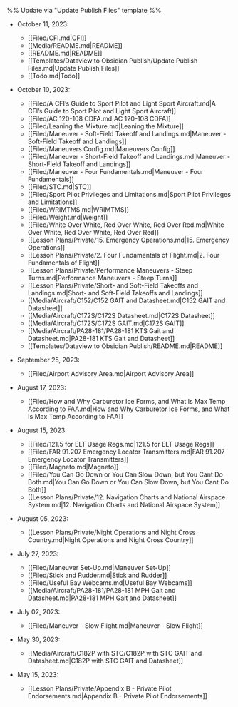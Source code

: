 %% Update via "Update Publish Files" template %% 

- October 11, 2023: 
    - [[Filed/CFI.md|CFI]]
    - [[Media/README.md|README]]
    - [[README.md|README]]
    - [[Templates/Dataview to Obsidian Publish/Update Publish Files.md|Update Publish Files]]
    - [[Todo.md|Todo]]

- October 10, 2023: 
    - [[Filed/A CFI’s Guide to Sport Pilot and Light Sport Aircraft.md|A CFI’s Guide to Sport Pilot and Light Sport Aircraft]]
    - [[Filed/AC 120-108 CDFA.md|AC 120-108 CDFA]]
    - [[Filed/Leaning the Mixture.md|Leaning the Mixture]]
    - [[Filed/Maneuver - Soft-Field Takeoff and Landings.md|Maneuver - Soft-Field Takeoff and Landings]]
    - [[Filed/Maneuvers Config.md|Maneuvers Config]]
    - [[Filed/Maneuver - Short-Field Takeoff and Landings.md|Maneuver - Short-Field Takeoff and Landings]]
    - [[Filed/Maneuver - Four Fundamentals.md|Maneuver - Four Fundamentals]]
    - [[Filed/STC.md|STC]]
    - [[Filed/Sport Pilot Privileges and Limitations.md|Sport Pilot Privileges and Limitations]]
    - [[Filed/WRIMTMS.md|WRIMTMS]]
    - [[Filed/Weight.md|Weight]]
    - [[Filed/White Over White, Red Over White, Red Over Red.md|White Over White, Red Over White, Red Over Red]]
    - [[Lesson Plans/Private/15. Emergency Operations.md|15. Emergency Operations]]
    - [[Lesson Plans/Private/2. Four Fundamentals of Flight.md|2. Four Fundamentals of Flight]]
    - [[Lesson Plans/Private/Performance Maneuvers - Steep Turns.md|Performance Maneuvers - Steep Turns]]
    - [[Lesson Plans/Private/Short- and Soft-Field Takeoffs and Landings.md|Short- and Soft-Field Takeoffs and Landings]]
    - [[Media/Aircraft/C152/C152 GAIT and Datasheet.md|C152 GAIT and Datasheet]]
    - [[Media/Aircraft/C172S/C172S Datasheet.md|C172S Datasheet]]
    - [[Media/Aircraft/C172S/C172S GAIT.md|C172S GAIT]]
    - [[Media/Aircraft/PA28-181/PA28-181 KTS Gait and Datasheet.md|PA28-181 KTS Gait and Datasheet]]
    - [[Templates/Dataview to Obsidian Publish/README.md|README]]

- September 25, 2023: 
    - [[Filed/Airport Advisory Area.md|Airport Advisory Area]]

- August 17, 2023: 
    - [[Filed/How and Why Carburetor Ice Forms, and What Is Max Temp According to FAA.md|How and Why Carburetor Ice Forms, and What Is Max Temp According to FAA]]

- August 15, 2023: 
    - [[Filed/121.5 for ELT Usage Regs.md|121.5 for ELT Usage Regs]]
    - [[Filed/FAR 91.207 Emergency Locator Transmitters.md|FAR 91.207 Emergency Locator Transmitters]]
    - [[Filed/Magneto.md|Magneto]]
    - [[Filed/You Can Go Down or You Can Slow Down, but You Cant Do Both.md|You Can Go Down or You Can Slow Down, but You Cant Do Both]]
    - [[Lesson Plans/Private/12. Navigation Charts and National Airspace System.md|12. Navigation Charts and National Airspace System]]

- August 05, 2023: 
    - [[Lesson Plans/Private/Night Operations and Night Cross Country.md|Night Operations and Night Cross Country]]

- July 27, 2023: 
    - [[Filed/Maneuver Set-Up.md|Maneuver Set-Up]]
    - [[Filed/Stick and Rudder.md|Stick and Rudder]]
    - [[Filed/Useful Bay Webcams.md|Useful Bay Webcams]]
    - [[Media/Aircraft/PA28-181/PA28-181 MPH Gait and Datasheet.md|PA28-181 MPH Gait and Datasheet]]

- July 02, 2023: 
    - [[Filed/Maneuver - Slow Flight.md|Maneuver - Slow Flight]]

- May 30, 2023: 
    - [[Media/Aircraft/C182P with STC/C182P with STC GAIT and Datasheet.md|C182P with STC GAIT and Datasheet]]

- May 15, 2023: 
    - [[Lesson Plans/Private/Appendix B - Private Pilot Endorsements.md|Appendix B - Private Pilot Endorsements]]

